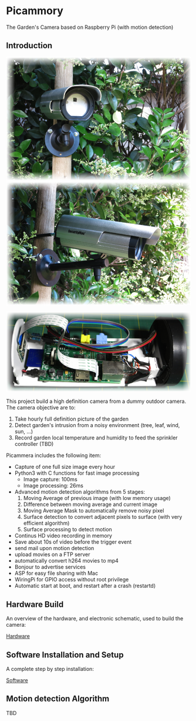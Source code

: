 Picammory
=========

The Garden's Camera based on Raspberry Pi (with motion detection)


## Introduction

![Camera Front](./image/Camera_out_front.png)
![Camera Side](./image/Camera_out_side.png)

![Camera Inside](./image/Camera_in.png)

This project build a high definition camera from a dummy outdoor camera.  
The camera objective are to:

1. Take hourly full definition picture of the garden
2. Detect garden's intrusion from a noisy environment (tree, leaf, wind, sun, ...)
3. Record garden local temperature and humidity to feed the sprinkler controller (TBD)

Picammera includes the following item:

* Capture of one full size image every hour
* Python3 with C functions for fast image processing
	* Image capture: 100ms
	* Image processing: 26ms
* Advanced motion detection algorithms from 5 stages:
	1. Moving Average of previous image (with low memory usage)
	2. Difference between moving average and current image
	3. Moving Average Mask to automatically remove noisy pixel
	4. Surface detection to convert adjacent pixels to surface (with very efficient algorithm)
	5. Surface processing to detect motion
* Continus HD video recording in memory
* Save about 10s of video before the trigger event
* send mail upon motion detection
* upload movies on a FTP server
* automatically convert h264 movies to mp4
* Bonjour to advertise services
* ASP for easy file sharing with Mac
* WiringPi for GPIO access without root privilege
* Automatic start at boot, and restart after a crash (restartd)


## Hardware Build

An overview of the hardware, and electronic schematic, used to build the camera:

[Hardware](HARDWARE.md)

## Software Installation and Setup

A complete step by step installation:

[Software](SOFTWARE.md)
  
## Motion detection Algorithm

TBD
